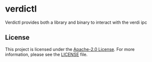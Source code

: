 # verdictl

Verdictl provides both a library and binary to interact with the verdi ipc

## License

This project is licensed under the
[Apache-2.0 License](http://www.apache.org/licenses/LICENSE-2.0). For more
information, please see the [LICENSE](LICENSE) file.
